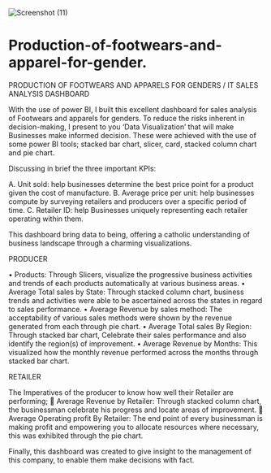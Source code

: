 ![Screenshot (11)](https://github.com/Bathram/Production-of-footwears-and-apparel-for-gender./assets/134285275/a92395b1-a7eb-4802-9666-23cda736f666)
# Production-of-footwears-and-apparel-for-gender.

PRODUCTION OF FOOTWEARS AND APPARELS FOR GENDERS / IT SALES ANALYSIS DASHBOARD

With the use of power BI, I built this excellent dashboard for sales analysis of Footwears and apparels for genders.
To reduce the risks inherent in decision-making, I present to you ‘Data Visualization’ that will make Businesses make informed decision.
These were achieved with the use of some power BI tools; stacked bar chart, slicer, card, stacked column chart and pie chart.

Discussing in brief the three important KPIs:

A.	Unit sold: help businesses determine the best price point for a product given the cost of manufacture.
B.	Average price per unit: help businesses compute by surveying retailers and producers over a specific period of time.
C.	Retailer ID: help Businesses uniquely representing each retailer operating within them.

This dashboard bring data to being, offering a catholic understanding of business landscape through a charming  visualizations.

PRODUCER

•	Products: Through Slicers, visualize the progressive business activities and trends of each products automatically at various business areas.
•	Average Total sales by State: Through stacked column chart, business trends and activities were able to be ascertained across the states in regard to sales performance.
•	Average Revenue by sales method: The acceptability of various sales methods were shown by the revenue generated from each through pie chart.
•	Average Total sales By Region: Through stacked bar chart, Celebrate their sales performance and also identify the region(s) of improvement.
•	Average Revenue by Months: This visualized how the monthly revenue performed across the months through stacked bar chart.

RETAILER

The Imperatives of the producer to know how well their Retailer are performing;
	Average Revenue by Retailer: Through stacked column chart, the businessman celebrate his progress and locate areas of improvement.
	Average Operating profit By Retailer: The end point of every businessman is making profit and empowering you to allocate resources where necessary, this was exhibited through the  pie chart.

Finally, this dashboard was created to give insight to the management of this company, to enable them make  decisions  with fact.



